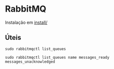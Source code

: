 # RabbitMQ

Instalação em [install/](install/)

## Úteis

    sudo rabbitmqctl list_queues

    sudo rabbitmqctl list_queues name messages_ready messages_unacknowledged